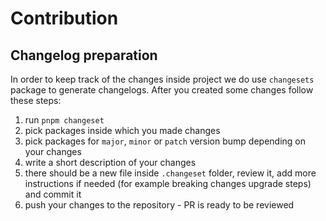 # Contribution

## Changelog preparation

In order to keep track of the changes inside project we do use `changesets` package to generate changelogs. After you created some changes follow these steps:

1. run `pnpm changeset`
2. pick packages inside which you made changes
3. pick packages for `major`, `minor` or `patch` version bump depending on your changes
4. write a short description of your changes
5. there should be a new file inside `.changeset` folder, review it, add more instructions if needed (for example breaking changes upgrade steps) and commit it
6. push your changes to the repository - PR is ready to be reviewed
